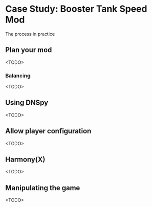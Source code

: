 # Case Study: Booster Tank Speed Mod

The process in practice

## Plan your mod

\<TODO>

### Balancing

\<TODO>

## Using DNSpy

\<TODO>

## Allow player configuration

\<TODO>

## Harmony(X)

\<TODO>

## Manipulating the game

\<TODO>
